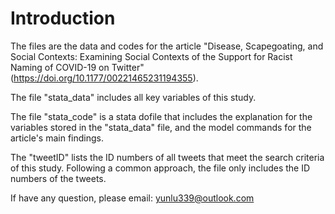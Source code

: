 # Introduction
The files are the data and codes for the article "Disease, Scapegoating, and Social Contexts: Examining Social Contexts of the Support for Racist Naming of COVID-19 on Twitter" (https://doi.org/10.1177/00221465231194355).


The file "stata_data" includes all key variables of this study. 


The file "stata_code" is a stata dofile that includes the explanation for the variables stored in the "stata_data" file, and the model commands for the article's main findings.


The "tweetID" lists the ID numbers of all tweets that meet the search criteria of this study. Following a common approach, the file only includes the ID numbers of the tweets.


If have any question, please email: yunlu339@outlook.com
